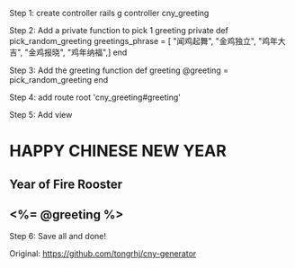 Step 1: create controller 
rails g controller cny_greeting

Step 2: Add a private function to pick 1 greeting
private 
     def pick_random_greeting
        greetings_phrase = [ "闻鸡起舞", "金鸡独立", "鸡年大吉",  "金鸡报晓", "鸡年纳福",]
     end
     
Step 3: Add the greeting function
def greeting
        @greeting = pick_random_greeting
    end
    
Step 4: add route
  root 'cny_greeting#greeting'
  
Step 5: Add view
<h1>HAPPY CHINESE NEW YEAR</h1>
<h2>Year of Fire Rooster</h2>

<h2><%= @greeting %> </h2>

Step 6: Save all and done!



Original: https://github.com/tongrhj/cny-generator